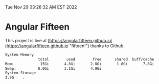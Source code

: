Tue Nov 29 03:26:32 AM EST 2022

# Angular Fifteen


This project is live at [https://angularfifteen.github.io](https://angularfifteen.github.io "fifteen!") thanks to Github.

```bash
System Memory
               total        used        free      shared  buff/cache   available
Mem:            15Gi       4.8Gi       2.8Gi       1.0Gi       7.8Gi       9.1Gi
Swap:          8.0Gi       3.1Gi       4.9Gi
System Storage
3.9G	.
